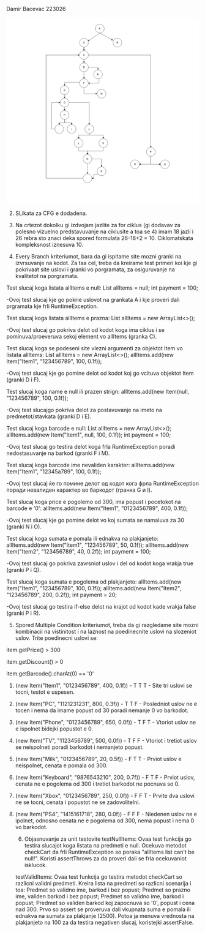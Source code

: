 Damir Bacevac 223026

![alt text](image.png)

2. SLikata za CFG e dodadena.

3. Na crtezot dokolku gi izdvojam jazlite za for ciklus (gi dodavav za polesno vizuelno predstavuvanje na ciklusite a toa se 4) imam 18 jazli i 26 rebra sto znaci deka spored formulata 26-18+2 = 10. Ciklomatskata kompleksnost iznesuva 10.

4. Every Branch kriteriumot, bara da gi ispitame site mozni granki na izvrsuvanje na kodot. Za taa cel, treba da kreirame test primeri koi kje gi pokrivaat site uslovi i granki vo porgramata, za osiguruvanje na kvalitetot na porgramata.

Test slucaj koga listata allItems e null:
List<Item> allItems = null;
int payment = 100;

-Ovoj test slucaj kje go pokrie uslovot na grankata A i kje proveri dali prgramata kje frli RuntimeException.

Test slucaj koga listata allItems e prazna:
List<Item> allItems = new ArrayList<>();

-Ovoj test slucaj go pokriva delot od kodot koga ima ciklus i se pominuva/proeveruva sekoj element vo allItems (granka C).

Test slucaj koga se podeseni site vlezni argumenti za objektot Item vo listata allItems:
List<Item> allItems = new ArrayList<>();
allItems.add(new Item("Item1", "123456789", 100, 0.1f));

-Ovoj test slucaj kje go pomine delot od kodot koj go vcituva objektot Item (granki D i F).

Test slucaj koga name e null ili prazen strign:
allItems.add(new Item(null, "123456789", 100, 0.1f));

-Ovoj test slucajgo pokriva delot za postavuvanje na imeto na predmetot/stavkata (granki D i E).

Test slucaj koga barcode e null:
List<Item> allItems = new ArrayList<>();
allItems.add(new Item("Item1", null, 100, 0.1f));
int payment = 100;

-Ovoj test slucaj go testira delot koga frla RuntimeException poradi nedostasuvanje na barkod (granki F i M).

Test slucaj koga barcode ime nevaliden karakter:
allItems.add(new Item("Item1", "12345a789", 100, 0.1f));

-Ovoj test slucaj ќе го помине делот од кодот кога фрла RuntimeException поради невалиден карактер во баркодот (гранка G и I).

Test slucaj koga price e pogolemo od 300, ima popust i pocetokot na barcode e '0':
allItems.add(new Item("Item1", "0123456789", 400, 0.1f));

-Ovoj test slucaj kje go pomine delot vo koj sumata se namaluva za 30 (granki N i O).

Test slucaj koga sumata e pomala ili ednakva na plakjanjeto:
allItems.add(new Item("Item1", "123456789", 50, 0.1f));
allItems.add(new Item("Item2", "123456789", 40, 0.2f));
int payment = 100;

-Ovoj test slucaj go pokriva zavrsniot uslov i del od kodot koga vrakja true (granki P i Q).

Test slucaj koga sumata e pogolema od plakjanjeto:
allItems.add(new Item("Item1", "123456789", 100, 0.1f));
allItems.add(new Item("Item2", "123456789", 200, 0.2f));
int payment = 20;

-Ovoj test slucaj go testira if-else delot na krajot od kodot kade vrakja false (granki P i R).


5. Spored Multiple Condition kriteriumot, treba da gi razgledame site mozni kombinacii na vistinitost i na laznost na poedinecnite uslovi na slozeniot uslov.
Trite poedinecni uslovi se:

item.getPrice() > 300

item.getDiscount() > 0

item.getBarcode().charAt(0) == '0'

1. (new Item("Item1", "0123456789", 400, 0.1f)) - T T T - Site tri uslovi se tocni, testot e uspesen.

2. (new Item("PC", "1121231231", 800, 0.3f)) - T T F - Posledniot uslov ne e tocen i nema da imame popust od 30 poradi nemanje 0 vo barkodot.

3. (new Item("Phone", "0123456789", 650, 0.0f)) - T F T - Vtoriot uslov ne e ispolnet bidejki popustot e 0.

4. (new Item("TV", "1123456789", 500, 0.0f)) - T F F - Vtoriot i tretiot uslov se neispolneti poradi barkodot i nemanjeto popust.

5. (new Item("Milk", "0123456789", 20, 0.5f)) - F T T - Prviot uslov e neispolnet, cenata e pomala od 300.

6. (new Item("Keyboard", "9876543210", 200, 0.7f)) - F T F - Prviot uslov, cenata ne e pogolema od 300 i tretiot barkodot ne pocnuva so 0.

7. (new Item("Xbox", "0123456789", 250, 0.0f)) - F F T - Prvite dva uslovi ne se tocni, cenata i popustot ne se zadovolitelni.

8. (new Item("PS4", "1415161718", 280, 0.0f)) - F F F - Niedenen uslov ne e ipolnet, odnosno cenata ne e pogolema od 300, nema popust i nema 0 vo barkodot.



    6. Objasnuvanje za unit testovite
    testNullItems:
        Ovaa test funkcija go testira slucajot koga listata na predmeti e null. 
        Ocekuva metodot checkCart da frli RuntimeException so poraka "allItems list can't be null!". 
        Koristi assertThrows za da proveri dali se frla ocekuvaniot isklucok.
        

    testValidItems:
    Ovaa test funkcija go testira metodot checkCart so razlicni validni predmeti.
    Kreira lista na predmeti so razlicni scenarija i toa:
        Predmet so validno ime, barkod i bez popust;
        Predmet so prazno ime, validen barkod i bez popust;
        Predmet so validno ime, barkod i popust;
        Predmet so validen barkod koj zapocnuva so '0', popust i cena nad 300.
    Prvo so assert se proveruva dali vkupnata suma e pomala ili ednakva na sumata za plakjanje (2500).
    Potoa ja menuva vrednosta na plakjanjeto na 100 za da testira negativen slucaj, koristejki assertFalse.
